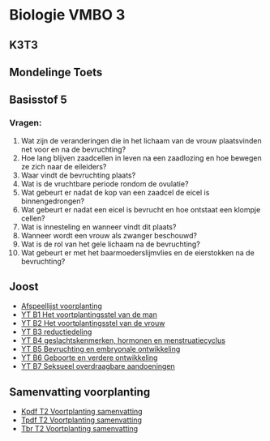 # Biologie VMBO 3

## K3T3
## Mondelinge Toets
## Basisstof 5
### Vragen:

1. Wat zijn de veranderingen die in het lichaam van de vrouw plaatsvinden net voor en na de bevruchting?
2. Hoe lang blijven zaadcellen in leven na een zaadlozing en hoe bewegen ze zich naar de eileiders?
3. Waar vindt de bevruchting plaats?
4. Wat is de vruchtbare periode rondom de ovulatie?
5. Wat gebeurt er nadat de kop van een zaadcel de eicel is binnengedrongen?
6. Wat gebeurt er nadat een eicel is bevrucht en hoe ontstaat een klompje cellen?
7. Wat is innesteling en wanneer vindt dit plaats?
8. Wanneer wordt een vrouw als zwanger beschouwd?
9. Wat is de rol van het gele lichaam na de bevruchting?
10. Wat gebeurt er met het baarmoederslijmvlies en de eierstokken na de bevruchting?

<!--### Antwoorden:
1. *Net voor de bevruchting ondergaat het lichaam van de vrouw veranderingen om de baarmoeder klaar te maken voor een mogelijke zwangerschap. Na de bevruchting ondergaan de eicel en zaadcel een fusie, waarbij de kernen samensmelten en een zygote vormen.*
2. *Zaadcellen blijven ongeveer drie dagen in leven na een zaadlozing. Ze bewegen zich via de baarmoeder naar de eileiders.*
3. *Bevruchting vindt plaats in een eileider.*
4. *De vruchtbare periode duurt drie tot vier dagen rondom de ovulatie.*
5. *Nadat de kop van een zaadcel de eicel is binnengedrongen, vormt de eicel een ondoordringbare laag.*
6. *Een bevruchte eicel deelt zich een aantal keren, resulterend in een klompje cellen. Er vindt geen groei plaats.*
7. *Innesteling is het proces waarbij het klompje cellen zich vijf tot zeven dagen na de ovulatie vastzet in het baarmoederslijmvlies.*
8. *Een vrouw wordt als zwanger beschouwd na succesvolle innesteling.*
9. *Het gele lichaam blijft in stand en blijft hormonen produceren.*
10. *Na de bevruchting blijft het baarmoederslijmvlies dik en rijk aan bloedvaten, waardoor er geen menstruatie optreedt. Er rijpen geen nieuwe follikels in de eierstokken en er vindt geen ovulatie plaats.*
-->
<!-- ### T2 voortplanting
- [T2 Voortplanting](themas/K3T3voorplanting.md) -->

## Joost
- [Afspeellijst voorplanting](https://youtube.com/playlist?list=PLr1tx9agautGYRFwXjPTb9RPI-Q9j8VzO&si=Bw3I-g_BGJ3mzwbG)
- [YT B1 Het voortplantingsstel van de man](https://youtu.be/O3WQzcfOFNg?si=jOdoYm-uw6LygmZI)
- [YT B2 Het voortplantingsstel van de vrouw](https://youtu.be/sRgaeigjjDA?si=R5xZnN_JqSjvRMCF)
- [YT B3 reductiedeling](https://www.youtube.com/watch?v=_txMOrnOdsw)
- [YT B4 geslachtskenmerken, hormonen en menstruatiecyclus](https://youtu.be/S0CulfLs2BI?si=SpO7bPMkXz-Zi-X9)
- [YT B5 Bevruchting en embryonale ontwikkeling](https://youtu.be/ioUFdUOHaO8?si=WwSvts2KUpEWPw2N)
- [YT B6 Geboorte en verdere ontwikkeling](https://youtu.be/_hNHioqILmo?si=rQ3H7wBysJ_EUo7P)
- [YT B7 Seksueel overdraagbare aandoeningen](https://youtu.be/T9uizuzK-48?si=K64ue6vcvKlkSWBz)

## Samenvatting voorplanting
- [Kpdf T2 Voortplanting samenvatting](samenvattingen/k/K_voortplanting.pdf)
- [Tpdf T2 Voortplanting samenvatting](samenvattingen/tl/T_voortplanting.pdf)
- [Tbr T2 Voortplanting samenvatting](samenvattingen/tl/T_voortplanting.md)



